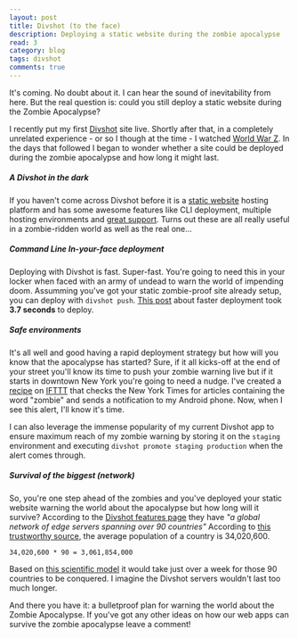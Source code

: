 ```yaml
---
layout: post
title: Divshot (to the face)
description: Deploying a static website during the zombie apocalypse
read: 3
category: blog
tags: divshot
comments: true
---
```


It's coming. No doubt about it. I can hear the sound of inevitability from here. But the real question is: could you still deploy a static website during the Zombie Apocalypse?

I recently put my first [Divshot](http://www.divshot.com/) site live. Shortly after that, in a completely unrelated experience - or so I though at the time - I watched [World War Z](http://www.worldwarzmovie.com/). In the days that followed I began to wonder whether a site could be deployed during the zombie apocalypse and how long it might last.

##### A Divshot in the dark

If you haven't come across Divshot before it is a [static website](http://www.staticapps.org/) hosting platform and has some awesome features like CLI deployment, multiple hosting environments and [great support](https://twitter.com/divshot/status/495491565368795138). Turns out these are all really useful in a zombie-ridden world as well as the real one...

##### Command Line In-your-face deployment

Deploying with Divshot is fast. Super-fast. You're going to need this in your locker when faced with an army of undead to warn the world of impending doom. Assumming you've got your static zombie-proof site already setup, you can deploy with `divshot push`. [This post](http://www.divshot.com/blog/product-updates/faster-deploys/) about faster deployment took **3.7 seconds** to deploy.

##### Safe environments

It's all well and good having a rapid deployment strategy but how will you know that the apocalypse has started? Sure, if it all kicks-off at the end of your street you'll know its time to push your zombie warning live but if it starts in downtown New York you're going to need a nudge. I've created a [recipe](https://ifttt.com/recipes/201061-zombie-alert) on [IFTTT](http://ift.tt/) that checks the New York Times for articles containing the word "zombie" and sends a notification to my Android phone. Now, when I see this alert, I'll know it's time.

I can also leverage the immense popularity of my current Divshot app to ensure maximum reach of my zombie warning by storing it on the `staging` environment and executing `divshot promote staging production` when the alert comes through.

##### Survival of the biggest (network)

So, you're one step ahead of the zombies and you've deployed your static website warning the world about the apocalypse but how long will it survive? According to the [Divshot features page](http://www.divshot.com/features) they have *"a global network of edge servers spanning over 90 countries"* According to [this trustworthy source](http://geography.about.com/od/lists/a/averagecountry.htm), the average population of a country is 34,020,600.

`34,020,600 * 90 = 3,061,854,000`

Based on [this scientific model](http://www.empireonline.com/features/world-war-z-science) it would take just over a week for those 90 countries to be conquered. I imagine the Divshot servers wouldn't last too much longer.

And there you have it: a bulletproof plan for warning the world about the Zombie Apocalypse. If you've got any other ideas on how our web apps can survive the zombie apocalypse leave a comment!
